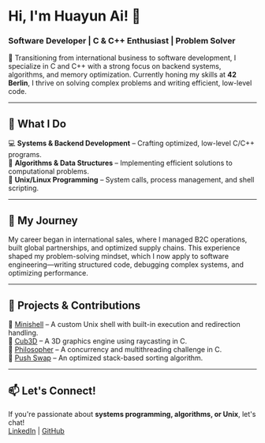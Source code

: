 # Hi, I'm Huayun Ai! 👋  
### Software Developer | C & C++ Enthusiast | Problem Solver  

🚀 Transitioning from international business to software development, I specialize in C and C++ with a strong focus on backend systems, algorithms, and memory optimization. Currently honing my skills at **42 Berlin**, I thrive on solving complex problems and writing efficient, low-level code.  

---

## 🔹 What I Do  
💻 **Systems & Backend Development** – Crafting optimized, low-level C/C++ programs.  
🔎 **Algorithms & Data Structures** – Implementing efficient solutions to computational problems.  
🐧 **Unix/Linux Programming** – System calls, process management, and shell scripting.  

---

## 🔹 My Journey  
My career began in international sales, where I managed B2C operations, built global partnerships, and optimized supply chains. This experience shaped my problem-solving mindset, which I now apply to software engineering—writing structured code, debugging complex systems, and optimizing performance.  

---

## 🔹 Projects & Contributions  
🔹 [Minishell](https://github.com/emily-cloud/minishell) – A custom Unix shell with built-in execution and redirection handling.  
🔹 [Cub3D](https://github.com/emily-cloud/cub3d) – A 3D graphics engine using raycasting in C.  
🔹 [Philosopher](https://github.com/emily-cloud/philosophers) – A concurrency and multithreading challenge in C.  
🔹 [Push Swap](https://github.com/emily-cloud/push_swap) – An optimized stack-based sorting algorithm.  

---

## 📫 Let's Connect!  
If you're passionate about **systems programming, algorithms, or Unix**, let's chat!  
[LinkedIn](https://www.linkedin.com/in/huayun-ai/) | [GitHub](https://github.com/huayun-ai)  
